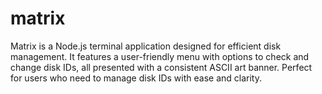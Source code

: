# matrix
Matrix is a Node.js terminal application designed for efficient disk management. It features a user-friendly menu with options to check and change disk IDs, all presented with a consistent ASCII art banner. Perfect for users who need to manage disk IDs with ease and clarity.
